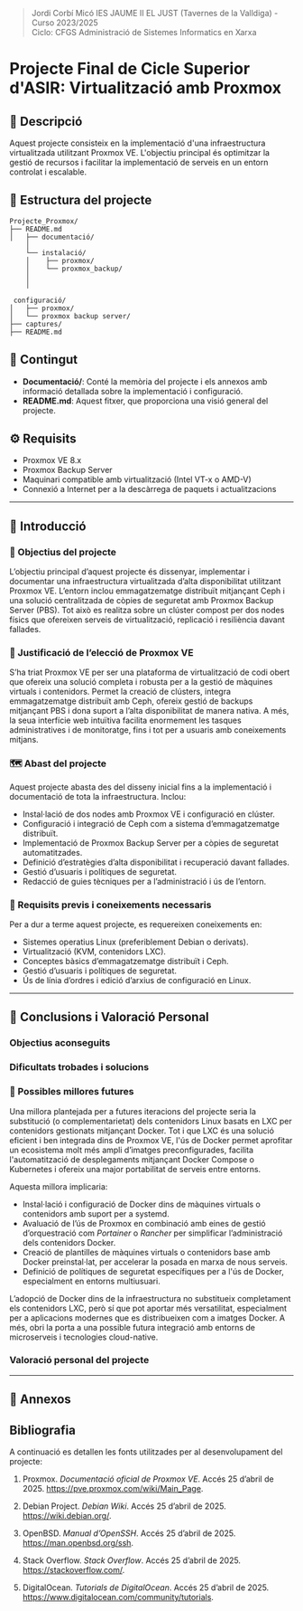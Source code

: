 <a name="top"></a>
> Jordi Corbí Micó
> IES JAUME II EL JUST (Tavernes de la Valldiga) - Curso 2023/2025  
> Ciclo: CFGS Administració de Sistemes Informatics en Xarxa 

# Projecte Final de Cicle Superior d'ASIR: Virtualització amb Proxmox

## 📌 Descripció

Aquest projecte consisteix en la implementació d'una infraestructura virtualitzada utilitzant Proxmox VE. L'objectiu principal és optimitzar la gestió de recursos i facilitar la implementació de serveis en un entorn controlat i escalable.

## 🧱 Estructura del projecte

```
Projecte_Proxmox/
├── README.md
│   ├── documentació/
    │ 
    └── instalació/
    │    ├── proxmox/
    │    └── proxmox_backup/
    │ 
    │

 configuració/
│   ├── proxmox/
│   └── proxmox backup server/
├── captures/
├── README.md
```


## 📄 Contingut

- **Documentació/**: Conté la memòria del projecte i els annexos amb informació detallada sobre la implementació i configuració.
- **README.md**: Aquest fitxer, que proporciona una visió general del projecte.


## ⚙️ Requisits

- Proxmox VE 8.x
- Proxmox Backup Server 
- Maquinari compatible amb virtualització (Intel VT-x o AMD-V)
- Connexió a Internet per a la descàrrega de paquets i actualitzacions

---

## 📘 Introducció

### 🎯 Objectius del projecte

L’objectiu principal d’aquest projecte és dissenyar, implementar i documentar una infraestructura virtualitzada d’alta disponibilitat utilitzant Proxmox VE. L’entorn inclou emmagatzematge distribuït mitjançant Ceph i una solució centralitzada de còpies de seguretat amb Proxmox Backup Server (PBS). Tot això es realitza sobre un clúster compost per dos nodes físics que ofereixen serveis de virtualització, replicació i resiliència davant fallades.

### 🧩 Justificació de l’elecció de Proxmox VE

S’ha triat Proxmox VE per ser una plataforma de virtualització de codi obert que ofereix una solució completa i robusta per a la gestió de màquines virtuals i contenidors. Permet la creació de clústers, integra emmagatzematge distribuït amb Ceph, ofereix gestió de backups mitjançant PBS i dona suport a l’alta disponibilitat de manera nativa. A més, la seua interfície web intuïtiva facilita enormement les tasques administratives i de monitoratge, fins i tot per a usuaris amb coneixements mitjans.

### 🗺️ Abast del projecte

Aquest projecte abasta des del disseny inicial fins a la implementació i documentació de tota la infraestructura. Inclou:

- Instal·lació de dos nodes amb Proxmox VE i configuració en clúster.
- Configuració i integració de Ceph com a sistema d’emmagatzematge distribuït.
- Implementació de Proxmox Backup Server per a còpies de seguretat automatitzades.
- Definició d’estratègies d’alta disponibilitat i recuperació davant fallades.
- Gestió d’usuaris i polítiques de seguretat.
- Redacció de guies tècniques per a l’administració i ús de l’entorn.

### 🧠 Requisits previs i coneixements necessaris

Per a dur a terme aquest projecte, es requereixen coneixements en:

- Sistemes operatius Linux (preferiblement Debian o derivats).
- Virtualització (KVM, contenidors LXC).
- Conceptes bàsics d’emmagatzematge distribuït i Ceph.
- Gestió d’usuaris i polítiques de seguretat.
- Ús de línia d’ordres i edició d’arxius de configuració en Linux.

---

## 🧠 Conclusions i Valoració Personal

### Objectius aconseguits

### Dificultats trobades i solucions


### 🔧 Possibles millores futures

Una millora plantejada per a futures iteracions del projecte seria la substitució (o complementarietat) dels contenidors Linux basats en LXC per contenidors gestionats mitjançant Docker. Tot i que LXC és una solució eficient i ben integrada dins de Proxmox VE, l'ús de Docker permet aprofitar un ecosistema molt més ampli d’imatges preconfigurades, facilita l'automatització de desplegaments mitjançant Docker Compose o Kubernetes i ofereix una major portabilitat de serveis entre entorns.

Aquesta millora implicaria:

- Instal·lació i configuració de Docker dins de màquines virtuals o contenidors amb suport per a systemd.
- Avaluació de l’ús de Proxmox en combinació amb eines de gestió d’orquestració com *Portainer* o *Rancher* per simplificar l’administració dels contenidors Docker.
- Creació de plantilles de màquines virtuals o contenidors base amb Docker preinstal·lat, per accelerar la posada en marxa de nous serveis.
- Definició de polítiques de seguretat específiques per a l'ús de Docker, especialment en entorns multiusuari.

L’adopció de Docker dins de la infraestructura no substitueix completament els contenidors LXC, però sí que pot aportar més versatilitat, especialment per a aplicacions modernes que es distribueixen com a imatges Docker. A més, obri la porta a una possible futura integració amb entorns de microserveis i tecnologies cloud-native.


### Valoració personal del projecte


---

## 📎 Annexos

## Bibliografia

A continuació es detallen les fonts utilitzades per al desenvolupament del projecte:

1. Proxmox. *Documentació oficial de Proxmox VE*. Accés 25 d’abril de 2025. https://pve.proxmox.com/wiki/Main_Page.

2. Debian Project. *Debian Wiki*. Accés 25 d’abril de 2025. https://wiki.debian.org/.

3. OpenBSD. *Manual d’OpenSSH*. Accés 25 d’abril de 2025. https://man.openbsd.org/ssh.

4. Stack Overflow. *Stack Overflow*. Accés 25 d’abril de 2025. https://stackoverflow.com/.

5. DigitalOcean. *Tutorials de DigitalOcean*. Accés 25 d’abril de 2025. https://www.digitalocean.com/community/tutorials.

